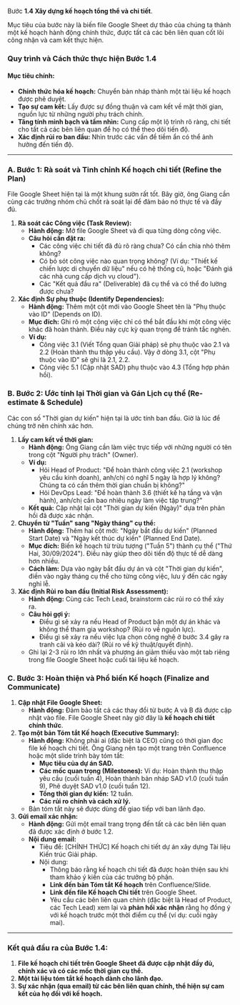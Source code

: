 Bước **1.4 Xây dựng kế hoạch tổng thể và chi tiết**.

Mục tiêu của bước này là biến file Google Sheet dự thảo của chúng ta thành một kế hoạch hành động chính thức, được tất cả các bên liên quan cốt lõi công nhận và cam kết thực hiện.

### **Quy trình và Cách thức thực hiện Bước 1.4**

#### **Mục tiêu chính:**

* **Chính thức hóa kế hoạch:** Chuyển bản nháp thành một tài liệu kế hoạch được phê duyệt.  
* **Tạo sự cam kết:** Lấy được sự đồng thuận và cam kết về mặt thời gian, nguồn lực từ những người phụ trách chính.  
* **Tăng tính minh bạch và tầm nhìn:** Cung cấp một lộ trình rõ ràng, chi tiết cho tất cả các bên liên quan để họ có thể theo dõi tiến độ.  
* **Xác định rủi ro ban đầu:** Nhìn trước các vấn đề tiềm ẩn có thể ảnh hưởng đến tiến độ.

---

### **A. Bước 1: Rà soát và Tinh chỉnh Kế hoạch chi tiết (Refine the Plan)**

File Google Sheet hiện tại là một khung sườn rất tốt. Bây giờ, ông Giang cần cùng các trưởng nhóm chủ chốt rà soát lại để đảm bảo nó thực tế và đầy đủ.

1. **Rà soát các Công việc (Task Review):**  
   * **Hành động:** Mở file Google Sheet và đi qua từng dòng công việc.  
   * **Câu hỏi cần đặt ra:**  
     * Các công việc chi tiết đã đủ rõ ràng chưa? Có cần chia nhỏ thêm không?  
     * Có bỏ sót công việc nào quan trọng không? (Ví dụ: "Thiết kế chiến lược di chuyển dữ liệu" nếu có hệ thống cũ, hoặc "Đánh giá các nhà cung cấp dịch vụ cloud").  
     * Các "Kết quả đầu ra" (Deliverable) đã cụ thể và có thể đo lường được chưa?  
2. **Xác định Sự phụ thuộc (Identify Dependencies):**  
   * **Hành động:** Thêm một cột mới vào Google Sheet tên là "Phụ thuộc vào ID" (Depends on ID).  
   * **Mục đích:** Ghi rõ một công việc chỉ có thể bắt đầu khi một công việc khác đã hoàn thành. Điều này cực kỳ quan trọng để tránh tắc nghẽn.  
   * **Ví dụ:**  
     * Công việc 3.1 (Viết Tổng quan Giải pháp) sẽ phụ thuộc vào 2.1 và 2.2 (Hoàn thành thu thập yêu cầu). Vậy ở dòng 3.1, cột "Phụ thuộc vào ID" sẽ ghi là 2.1, 2.2.  
     * Công việc 5.1 (Cập nhật SAD) phụ thuộc vào 4.3 (Tổng hợp phản hồi).

### **B. Bước 2: Ước tính lại Thời gian và Gán Lịch cụ thể (Re-estimate & Schedule)**

Các con số "Thời gian dự kiến" hiện tại là ước tính ban đầu. Giờ là lúc để chúng trở nên chính xác hơn.

1. **Lấy cam kết về thời gian:**  
   * **Hành động:** Ông Giang cần làm việc trực tiếp với những người có tên trong cột "Người phụ trách" (Owner).  
   * **Ví dụ:**  
     * Hỏi Head of Product: "Để hoàn thành công việc 2.1 (workshop yêu cầu kinh doanh), anh/chị có nghĩ 5 ngày là hợp lý không? Chúng ta có cần thêm thời gian chuẩn bị không?"  
     * Hỏi DevOps Lead: "Để hoàn thành 3.6 (thiết kế hạ tầng và vận hành), anh/chị cần bao nhiêu ngày làm việc tập trung?"  
   * **Kết quả:** Cập nhật lại cột "Thời gian dự kiến (Ngày)" dựa trên phản hồi đã được xác nhận.  
2. **Chuyển từ "Tuần" sang "Ngày tháng" cụ thể:**  
   * **Hành động:** Thêm hai cột mới: "Ngày bắt đầu dự kiến" (Planned Start Date) và "Ngày kết thúc dự kiến" (Planned End Date).  
   * **Mục đích:** Biến kế hoạch từ trừu tượng ("Tuần 5") thành cụ thể ("Thứ Hai, 30/09/2024"). Điều này giúp theo dõi tiến độ thực tế dễ dàng hơn nhiều.  
   * **Cách làm:** Dựa vào ngày bắt đầu dự án và cột "Thời gian dự kiến", điền vào ngày tháng cụ thể cho từng công việc, lưu ý đến các ngày nghỉ lễ.  
3. **Xác định Rủi ro ban đầu (Initial Risk Assessment):**  
   * **Hành động:** Cùng các Tech Lead, brainstorm các rủi ro có thể xảy ra.  
   * **Câu hỏi gợi ý:**  
     * Điều gì sẽ xảy ra nếu Head of Product bận một dự án khác và không thể tham gia workshop? (Rủi ro về nguồn lực).  
     * Điều gì sẽ xảy ra nếu việc lựa chọn công nghệ ở bước 3.4 gây ra tranh cãi và kéo dài? (Rủi ro về kỹ thuật/quyết định).  
   * Ghi lại 2-3 rủi ro lớn nhất và phương án giảm thiểu vào một tab riêng trong file Google Sheet hoặc cuối tài liệu kế hoạch.

### **C. Bước 3: Hoàn thiện và Phổ biến Kế hoạch (Finalize and Communicate)**

1. **Cập nhật File Google Sheet:**  
   * **Hành động:** Đảm bảo tất cả các thay đổi từ bước A và B đã được cập nhật vào file. File Google Sheet này giờ đây là **kế hoạch chi tiết chính thức**.  
2. **Tạo một bản Tóm tắt Kế hoạch (Executive Summary):**  
   * **Hành động:** Không phải ai (đặc biệt là CEO) cũng có thời gian đọc file kế hoạch chi tiết. Ông Giang nên tạo một trang trên Confluence hoặc một slide trình bày tóm tắt:  
     * **Mục tiêu của dự án SAD.**  
     * **Các mốc quan trọng (Milestones):** Ví dụ: Hoàn thành thu thập yêu cầu (cuối tuần 4), Hoàn thành bản nháp SAD v1.0 (cuối tuần 9), Phê duyệt SAD v1.0 (cuối tuần 12).  
     * **Tổng thời gian dự kiến:** 12 tuần.  
     * **Các rủi ro chính và cách xử lý.**  
   * Bản tóm tắt này sẽ được dùng để giao tiếp với ban lãnh đạo.  
3. **Gửi email xác nhận:**  
   * **Hành động:** Gửi một email trang trọng đến tất cả các bên liên quan đã được xác định ở bước 1.2.  
   * **Nội dung email:**  
     * Tiêu đề: \[CHÍNH THỨC\] Kế hoạch chi tiết dự án xây dựng Tài liệu Kiến trúc Giải pháp.  
     * Nội dung:  
       * Thông báo rằng kế hoạch chi tiết đã được hoàn thiện sau khi tham khảo ý kiến của các trưởng bộ phận.  
       * **Link đến bản Tóm tắt Kế hoạch** trên Confluence/Slide.  
       * **Link đến file Kế hoạch Chi tiết** trên Google Sheet.  
       * Yêu cầu các bên liên quan chính (đặc biệt là Head of Product, các Tech Lead) xem lại và **phản hồi xác nhận** rằng họ đồng ý với kế hoạch trước một thời điểm cụ thể (ví dụ: cuối ngày mai).

---

### **Kết quả đầu ra của Bước 1.4:**

1. **File kế hoạch chi tiết trên Google Sheet đã được cập nhật đầy đủ, chính xác và có các mốc thời gian cụ thể.**  
2. **Một tài liệu tóm tắt kế hoạch dành cho lãnh đạo.**  
3. **Sự xác nhận (qua email) từ các bên liên quan chính, thể hiện sự cam kết của họ đối với kế hoạch.**

